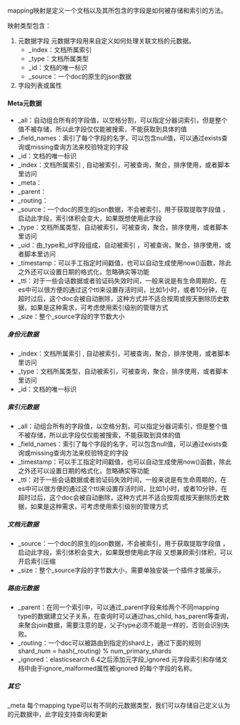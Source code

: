 mapping映射是定义一个文档以及其所包含的字段是如何被存储和索引的方法。

映射类型包含：
1. 元数据字段
    元数据字段用来自定义如何处理关联文档的元数据。
    * _index：文档所属索引
    * _type：文档所属类型
    * _id：文档的唯一标识
    * _source：一个doc的原生的json数据
2. 字段列表或属性


#### Meta元数据
* _all：自动组合所有的字段值，以空格分割，可以指定分器词索引，但是整个值不被存储，所以此字段仅仅能被搜索，不能获取到具体的值
* _field_names：索引了每个字段的名字，可以包含null值，可以通过exists查询或missing查询方法来校验特定的字段
* _id：文档的唯一标识
* _index：文档所属索引 , 自动被索引，可被查询，聚合，排序使用，或者脚本里访问
* _meta：
* _parent：
* _routing：
* _source：一个doc的原生的json数据，不会被索引，用于获取提取字段值 ，启动此字段，索引体积会变大，如果既想使用此字段
* _type：文档所属类型，自动被索引，可被查询，聚合，排序使用，或者脚本里访问
* _uid：由_type和_id字段组成，自动被索引 ，可被查询，聚合，排序使用，或者脚本里访问
* _timestamp：可以手工指定时间戳值，也可以自动生成使用now()函数，除此之外还可以设置日期的格式化，忽略确实等功能
* _ttl：对于一些会话数据或者验证码失效时间，一般来说是有生命周期的，在es中可以很方便的通过这个ttl来设置存活时间，比如1小时，或者10分钟，在超时过后，这个doc会被自动删除，这种方式并不适合按周或按天删除历史数据，如果是这种需求，可考虑使用索引级别的管理方式
* _size：整个_source字段的字节数大小 

##### 身份元数据
* _index：文档所属索引 , 自动被索引，可被查询，聚合，排序使用，或者脚本里访问
* _type：文档所属类型，自动被索引，可被查询，聚合，排序使用，或者脚本里访问
* _id：文档的唯一标识

##### 索引元数据
* _all：动组合所有的字段值，以空格分割，可以指定分器词索引，但是整个值不被存储，所以此字段仅仅能被搜索，不能获取到具体的值
* _field_names：索引了每个字段的名字，可以包含null值，可以通过exists查询或missing查询方法来校验特定的字段
* _timestamp：可以手工指定时间戳值，也可以自动生成使用now()函数，除此之外还可以设置日期的格式化，忽略确实等功能
* _ttl：对于一些会话数据或者验证码失效时间，一般来说是有生命周期的，在es中可以很方便的通过这个ttl来设置存活时间，比如1小时，或者10分钟，在超时过后，这个doc会被自动删除，这种方式并不适合按周或按天删除历史数据，如果是这种需求，可考虑使用索引级别的管理方式


##### 文档元数据
* _source：一个doc的原生的json数据，不会被索引，用于获取提取字段值 ，启动此字段，索引体积会变大，如果既想使用此字段
又想兼顾索引体积，可以开启索引压缩
* _size：整个_source字段的字节数大小，需要单独安装一个插件才能展示，

##### 路由元数据
* _parent：在同一个索引中，可以通过_parent字段来给两个不同mapping type的数据建立父子关系，在查询时可以通过has_child, has_parent等查询，来聚合join数据，需要注意的是，父子type必须不能是一样的，否则会识别失败。
* _routing：一个doc可以被路由到指定的shard上，通过下面的规则shard_num = hash(_routing) % num_primary_shards
* _ignored：elasticsearch 6.4之后添加元字段_ignored 元字段索引和存储文档中由于ignore_malformed属性被ignored 的每个字段的名称。

##### 其它
_meta
每个mapping type可以有不同的元数据类型，我们可以存储自己定义认为的元数据中，此字段支持查询和更新